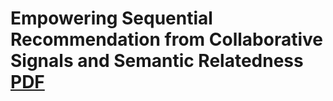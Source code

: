 # Empowering Sequential Recommendation from Collaborative Signals and Semantic Relatedness [PDF](https://arxiv.org/abs/2403.07623)

